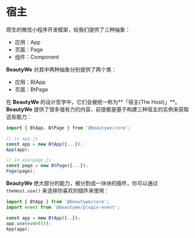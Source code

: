 
# 宿主

原生的微信小程序开发框架，给我们提供了三种抽象：
* 应用：App
* 页面：Page
* 组件：Component

**BeautyWe** 对其中两种抽象分别提供了两个类：
* 应用：BtApp
* 页面：BtPage

在 **BeautyWe** 的设计哲学中，它们会被统一称为**「宿主(The Host)」**。    
**BeautyWe** 提供了很多强有力的内容，前提都是基于构建三种宿主的实例来获取这些能力：

```javascript
import { BtApp, BtPage } from '@beautywe/core';

// in app.js
const app = new BtApp({...});
App(app);

// in xxx/page.js
const page = new BtPage({...});
Page(page);

```

**BeautyWe** 绝大部分的能力，被分割成一块块的插件，你可以通过 `theHost.use()` 来选择你喜欢的插件来使用：

```javascript
import { BtApp } from '@beautywe/core'; 
import event from '@beautywe/plugin-event';

const app = new BtApp({..});
app.use(event());
App(app);

```
